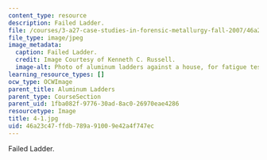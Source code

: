 ```yaml
---
content_type: resource
description: Failed Ladder.
file: /courses/3-a27-case-studies-in-forensic-metallurgy-fall-2007/46a23c47ffdb789a91009e42a4f747ec_4-1.jpg
file_type: image/jpeg
image_metadata:
  caption: Failed Ladder.
  credit: Image Courtesy of Kenneth C. Russell.
  image-alt: Photo of aluminum ladders against a house, for fatigue testing.
learning_resource_types: []
ocw_type: OCWImage
parent_title: Aluminum Ladders
parent_type: CourseSection
parent_uid: 1fba082f-9776-30ad-8ac0-26970eae4286
resourcetype: Image
title: 4-1.jpg
uid: 46a23c47-ffdb-789a-9100-9e42a4f747ec
---
```

Failed Ladder.

